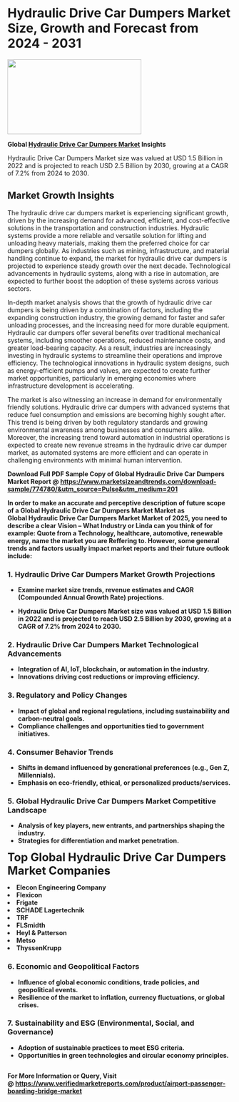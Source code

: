 <H1>Hydraulic Drive Car Dumpers Market Size, Growth and Forecast from 2024 - 2031</H1><img class="aligncenter size-medium wp-image-584254" src="https://thirdeyenews.in/wp-content/uploads/2024/09/Global-Market-Research-300x168.jpeg" alt="" width="300" height="168" /><p><strong>Global&nbsp;<a href="https://www.marketsizeandtrends.com/download-sample/774780/&amp;utm_source=Pulse&amp;utm_medium=201">Hydraulic Drive Car Dumpers Market</a> Insights</strong></p><p>Hydraulic Drive Car Dumpers Market size was valued at USD 1.5 Billion in 2022 and is projected to reach USD 2.5 Billion by 2030, growing at a CAGR of 7.2% from 2024 to 2030.</p><p><h2>Market Growth Insights</h2> <p>The hydraulic drive car dumpers market is experiencing significant growth, driven by the increasing demand for advanced, efficient, and cost-effective solutions in the transportation and construction industries. Hydraulic systems provide a more reliable and versatile solution for lifting and unloading heavy materials, making them the preferred choice for car dumpers globally. As industries such as mining, infrastructure, and material handling continue to expand, the market for hydraulic drive car dumpers is projected to experience steady growth over the next decade. Technological advancements in hydraulic systems, along with a rise in automation, are expected to further boost the adoption of these systems across various sectors.</p> <p><strong></strong></p> <p>In-depth market analysis shows that the growth of hydraulic drive car dumpers is being driven by a combination of factors, including the expanding construction industry, the growing demand for faster and safer unloading processes, and the increasing need for more durable equipment. Hydraulic car dumpers offer several benefits over traditional mechanical systems, including smoother operations, reduced maintenance costs, and greater load-bearing capacity. As a result, industries are increasingly investing in hydraulic systems to streamline their operations and improve efficiency. The technological innovations in hydraulic system designs, such as energy-efficient pumps and valves, are expected to create further market opportunities, particularly in emerging economies where infrastructure development is accelerating.</p> <p>The market is also witnessing an increase in demand for environmentally friendly solutions. Hydraulic drive car dumpers with advanced systems that reduce fuel consumption and emissions are becoming highly sought after. This trend is being driven by both regulatory standards and growing environmental awareness among businesses and consumers alike. Moreover, the increasing trend toward automation in industrial operations is expected to create new revenue streams in the hydraulic drive car dumper market, as automated systems are more efficient and can operate in challenging environments with minimal human intervention.</p> <p><strong></p><p><span class=""><strong>Download Full PDF Sample Copy of Global Hydraulic Drive Car Dumpers Market Report</strong> @ <a href="https://www.marketsizeandtrends.com/download-sample/774780/&amp;utm_source=Pulse&amp;utm_medium=201" target="_blank">https://www.marketsizeandtrends.com/download-sample/774780/&amp;utm_source=Pulse&amp;utm_medium=201</a></span></p><p>In order to make an accurate and perceptive description of future scope of a Global&nbsp;Hydraulic Drive Car Dumpers Market Market as Global&nbsp;Hydraulic Drive Car Dumpers Market Market of 2025, you need to describe a clear Vision &ndash; What Industry or Linda can you think of for example: Quote from a Technology, healthcare, automotive, renewable energy, name the market you are Reffering to. However, some general trends and factors usually impact market reports and their future outlook include:</p><h3>1.&nbsp;<strong>Hydraulic Drive Car Dumpers Market Growth Projections</strong></h3><ul><li>Examine market size trends, revenue estimates and CAGR (Compounded Annual Growth Rate) projections.</li><li><p>Hydraulic Drive Car Dumpers Market size was valued at USD 1.5 Billion in 2022 and is projected to reach USD 2.5 Billion by 2030, growing at a CAGR of 7.2% from 2024 to 2030.</p></li></ul><h3>2.&nbsp;<strong>Hydraulic Drive Car Dumpers Market Technological Advancements</strong></h3><ul><li>Integration of AI, IoT, blockchain, or automation in the industry.</li><li>Innovations driving cost reductions or improving efficiency.</li></ul><h3>3.&nbsp;<strong>Regulatory and Policy Changes</strong></h3><ul><li>Impact of global and regional regulations, including sustainability and carbon-neutral goals.</li><li>Compliance challenges and opportunities tied to government initiatives.</li></ul><h3>4.&nbsp;<strong>Consumer Behavior Trends</strong></h3><ul><li>Shifts in demand influenced by generational preferences (e.g., Gen Z, Millennials).</li><li>Emphasis on eco-friendly, ethical, or personalized products/services.</li></ul><h3>5.&nbsp;<strong>Global Hydraulic Drive Car Dumpers Market Competitive Landscape</strong></h3><ul><li>Analysis of key players, new entrants, and partnerships shaping the industry.</li><li>Strategies for differentiation and market penetration.</li></ul><p data-pm-slice="1 1 []"><span style="color: inherit; font-family: inherit; font-size: 25px;">Top Global Hydraulic Drive Car Dumpers Market Companies</span></p><div class="" data-test-id=""><p><li>Elecon Engineering Company</li><li> Flexicon</li><li> Frigate</li><li> SCHADE Lagertechnik</li><li> TRF</li><li> FLSmidth</li><li> Heyl & Patterson</li><li> Metso</li><li> ThyssenKrupp</li></p></div><h3>6.&nbsp;<strong>Economic and Geopolitical Factors</strong></h3><ul><li>Influence of global economic conditions, trade policies, and geopolitical events.</li><li>Resilience of the market to inflation, currency fluctuations, or global crises.</li></ul><h3>7.&nbsp;<strong>Sustainability and ESG (Environmental, Social, and Governance)</strong></h3><ul><li>Adoption of sustainable practices to meet ESG criteria.</li><li>Opportunities in green technologies and circular economy principles.</li></ul><h2><strong style="font-size: 14px;">For More Information or Query, Visit @&nbsp;</strong><a style="background-color: #ffffff; font-size: 14px;" href="https://www.marketsizeandtrends.com/report/hydraulic-drive-car-dumpers-market/" target="_blank">https://www.verifiedmarketreports.com/product/airport-passenger-boarding-bridge-market</a></h2>